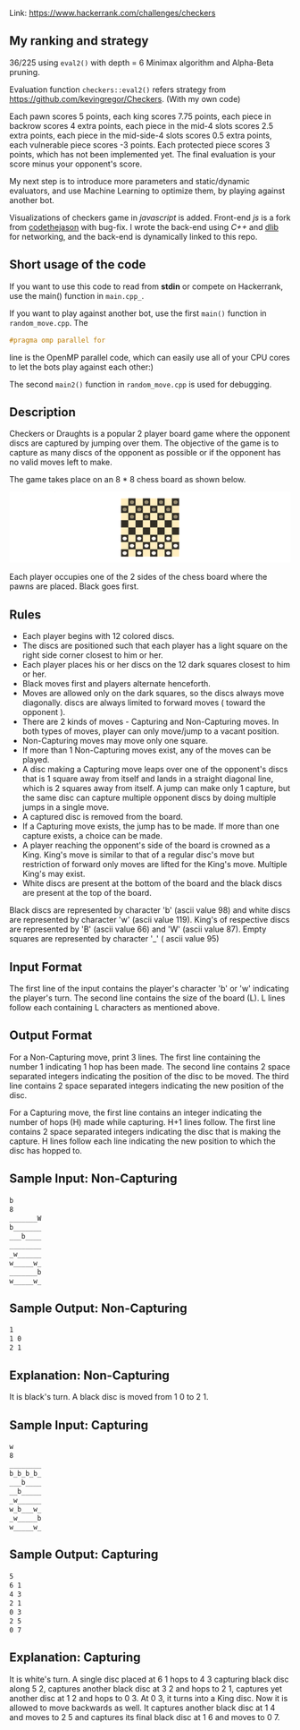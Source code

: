 Link: https://www.hackerrank.com/challenges/checkers

## My ranking and strategy
36/225 using `eval2()` with depth = 6 Minimax algorithm and Alpha-Beta pruning. 

Evaluation function `checkers::eval2()` refers strategy from https://github.com/kevingregor/Checkers. 
(With my own code)

Each pawn scores 5 points, each king scores 7.75 points, each piece in backrow scores 4 extra points, 
each piece in the mid-4 slots scores 2.5 extra points, each piece in the mid-side-4 slots 
scores 0.5 extra points, each vulnerable piece scores -3 points. 
Each protected piece scores 3 points, which has not been implemented yet. 
The final evaluation is your score minus your opponent's score. 

My next step is to introduce more parameters and static/dynamic evaluators, 
and use Machine Learning to optimize them, 
by playing against another bot. 

Visualizations of checkers game in *javascript* is added. Front-end *js* is a 
fork from [codethejason](https://github.com/codethejason/checkers) with bug-fix. 
I wrote the back-end using *C++* and 
[dlib](https://github.com/davisking/dlib) for networking, 
and the back-end is dynamically linked to this repo. 

## Short usage of the code 

If you want to use this code to read from **stdin** or compete on Hackerrank, 
use the main() function in `main.cpp_`. 

If you want to play against another bot, use the first `main()` function 
in `random_move.cpp`. 
The 
```c
#pragma omp parallel for
```
line is the OpenMP parallel code, which can easily use all of your CPU cores to 
let the bots play against each other:)

The second `main2()` function in `random_move.cpp` is used for debugging. 


## Description
Checkers or Draughts is a popular 2 player board game where the opponent discs are captured by jumping over them. The objective of the game is to capture as many discs of the opponent as possible or if the opponent has no valid moves left to make.

The game takes place on an 8 * 8 chess board as shown below.

![Draughts](draughts.png)

Each player occupies one of the 2 sides of the chess board where the pawns are placed. Black goes first.

## Rules

* Each player begins with 12 colored discs.
* The discs are positioned such that each player has a light square on the right side corner closest to him or her.
* Each player places his or her discs on the 12 dark squares closest to him or her.
* Black moves first and players alternate henceforth.
* Moves are allowed only on the dark squares, so the discs always move diagonally. discs are always limited to forward moves ( toward the opponent ).
* There are 2 kinds of moves - Capturing and Non-Capturing moves. In both types of moves, player can only move/jump to a vacant position.
* Non-Capturing moves may move only one square.
* If more than 1 Non-Capturing moves exist, any of the moves can be played.
* A disc making a Capturing move leaps over one of the opponent's discs that is 1 square away from itself and lands in a straight diagonal line, which is 2 squares away from itself. A jump can make only 1 capture, but the same disc can capture multiple opponent discs by doing multiple jumps in a single move.
* A captured disc is removed from the board.
* If a Capturing move exists, the jump has to be made. If more than one capture exists, a choice can be made.
* A player reaching the opponent's side of the board is crowned as a King. King's move is similar to that of a regular disc's move but restriction of forward only moves are lifted for the King's move. Multiple King's may exist.
* White discs are present at the bottom of the board and the black discs are present at the top of the board.

Black discs are represented by character 'b' (ascii value 98) and white discs are represented by character 'w' (ascii value 119). King's of respective discs are represented by 'B' (ascii value 66) and 'W' (ascii value 87). Empty squares are represented by character '_' ( ascii value 95)

## Input Format

The first line of the input contains the player's character 'b' or 'w' indicating the player's turn. 
The second line contains the size of the board (L). 
L lines follow each containing L characters as mentioned above.

## Output Format

For a Non-Capturing move, print 3 lines. 
The first line containing the number 1 indicating 1 hop has been made. 
The second line contains 2 space separated integers indicating the position of the disc to be moved. 
The third line contains 2 space separated integers indicating the new position of the disc.

For a Capturing move, 
the first line contains an integer indicating the number of hops (H) made while capturing. H+1 lines follow. 
The first line contains 2 space separated integers indicating the disc that is making the capture. 
H lines follow each line indicating the new position to which the disc has hopped to.

## Sample Input: Non-Capturing

```
b
8
_______W
b_______
___b____
________
_w______
w_____w_
_______b
w_____w_
```
## Sample Output: Non-Capturing

```
1
1 0
2 1
```
## Explanation: Non-Capturing

It is black's turn. A black disc is moved from 1 0 to 2 1.

## Sample Input: Capturing

```
w
8
________
b_b_b_b_
___b____
__b_____
_w______
w_b___w_
_w_____b
w_____w_
```
## Sample Output: Capturing

```
5
6 1
4 3
2 1
0 3
2 5
0 7
``` 
## Explanation: Capturing

It is white's turn. A single disc placed at 6 1 hops to 4 3 capturing black disc along 5 2, captures another black disc at 3 2 and hops to 2 1, captures yet another disc at 1 2 and hops to 0 3. At 0 3, it turns into a King disc. Now it is allowed to move backwards as well. It captures another black disc at 1 4 and moves to 2 5 and captures its final black disc at 1 6 and moves to 0 7.